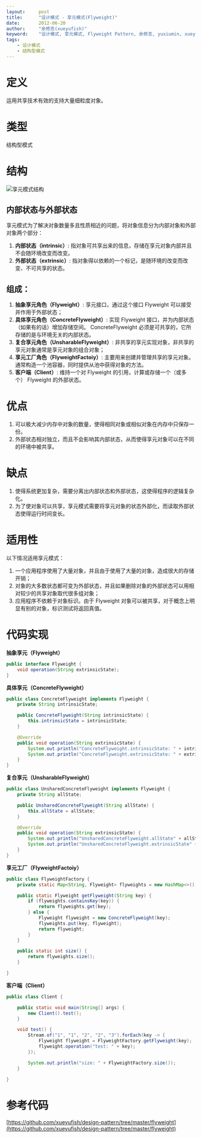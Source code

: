 ```yaml
---
layout:     post
title:      "设计模式 - 享元模式(Flyweight)"
date:       2012-06-20
author:     "余修忞(xueyufish)"
keyword:    "设计模式, 享元模式, Flyweight Pattern, 余修忞, yuxiumin, xueyufish"
tags:
    - 设计模式
    - 结构型模式
---
```


# 定义
运用共享技术有效的支持大量细粒度对象。

# 类型
结构型模式

# 结构
![享元模式结构](http://img.yuxiumin.com/screenshots/design-patterns/8352b0abbac97a61f526ffac5318b091.jpeg)

## 内部状态与外部状态

享元模式为了解决对象数量多且性质相近的问题，将对象信息分为内部对象和外部对象两个部分：
1. **内部状态（intrinsic）**: 指对象可共享出来的信息，存储在享元对象内部并且不会随环境改变而改变。
2. **外部状态（extrinsic）**: 指对象得以依赖的一个标记，是随环境的改变而改变、不可共享的状态。

## 组成：

1. **抽象享元角色（Flyweight）**: 享元接口，通过这个接口 Flyweight 可以接受并作用于外部状态；
2. **具体享元角色（ConcreteFlyweight）**: 实现 Flyweight 接口，并为内部状态（如果有的话）增加存储空间。 ConcreteFlyweight 必须是可共享的，它所存储的是与环境无关的内部状态。
3. **复合享元角色（UnsharableFlyweight）**: 非共享的享元实现对象，非共享的享元对象通常是享元对象的组合对象； 
4. **享元工厂角色（FlyweightFactoiy）**: 主要用来创建并管理共享的享元对象。通常构造一个池容器，同时提供从池中获得对象的方法。
5. **客户端（Client）**: 维持一个对 Flyweight 的引用，计算或存储一个（或多个） Flyweight 的外部状态。

# 优点
1. 可以极大减少内存中对象的数量，使得相同对象或相似对象在内存中只保存一份。
2. 外部状态相对独立，而且不会影响其内部状态，从而使得享元对象可以在不同的环境中被共享。

# 缺点
1. 使得系统更加复杂，需要分离出内部状态和外部状态，这使得程序的逻辑复杂化。
2. 为了使对象可以共享，享元模式需要将享元对象的状态外部化，而读取外部状态使得运行时间变长。

# 适用性
以下情况适用享元模式：

1. 一个应用程序使用了大量对象，并且由于使用了大量的对象，造成很大的存储开销；
2. 对象的大多数状态都可变为外部状态，并且如果删除对象的外部状态可以用相对较少的共享对象取代很多组对象；
3. 应用程序不依赖于对象标识。由于 Flyweight 对象可以被共享，对于概念上明显有别的对象，标识测试将返回真值。

# 代码实现

**抽象享元（Flyweight）**
```java
public interface Flyweight {
    void operation(String extrinsicState);
}
```

**具体享元（ConcreteFlyweight）**
```java
public class ConcreteFlyweight implements Flyweight {
    private String intrinsicState;

    public ConcreteFlyweight(String intrinsicState) {
        this.intrinsicState = intrinsicState;
    }

    @Override
    public void operation(String extrinsicState) {
        System.out.println("ConcreteFlyweight.intrinsicState: " + intrinsicState);
        System.out.println("ConcreteFlyweight.extrinsicState: " + extrinsicState);
    }
}
```

**复合享元（UnsharableFlyweight）**
```java
public class UnsharedConcreteFlyweight implements Flyweight {
    private String allState;

    public UnsharedConcreteFlyweight(String allState) {
        this.allState = allState;
    }

    @Override
    public void operation(String extrinsicState) {
        System.out.println("UnsharedConcreteFlyweight.allState" + allState);
        System.out.println("UnsharedConcreteFlyweight.extrinsicState" + extrinsicState);
    }
}
```

**享元工厂（FlyweightFactoiy）**
```java
public class FlyweightFactory {
    private static Map<String, Flyweight> flyweights = new HashMap<>();

    public static Flyweight getFlyweight(String key) {
        if (flyweights.containsKey(key)) {
            return flyweights.get(key);
        } else {
            Flyweight flyweight = new ConcreteFlyweight(key);
            flyweights.put(key, flyweight);
            return flyweight;
        }
    }

    public static int size() {
        return flyweights.size();
    }

}
```

**客户端（Client）**
```java
public class Client {

    public static void main(String[] args) {
        new Client().test();
    }

    void test() {
        Stream.of("1", "1", "2", "2", "3").forEach(key -> {
            Flyweight flyweight = FlyweightFactory.getFlyweight(key);
            flyweight.operation("test: " + key);
        });

        System.out.println("size: " + FlyweightFactory.size());
    }

}
```

# 参考代码
[https://github.com/xueyufish/design-pattern/tree/master/flyweight](https://github.com/xueyufish/design-pattern/tree/master/flyweight)